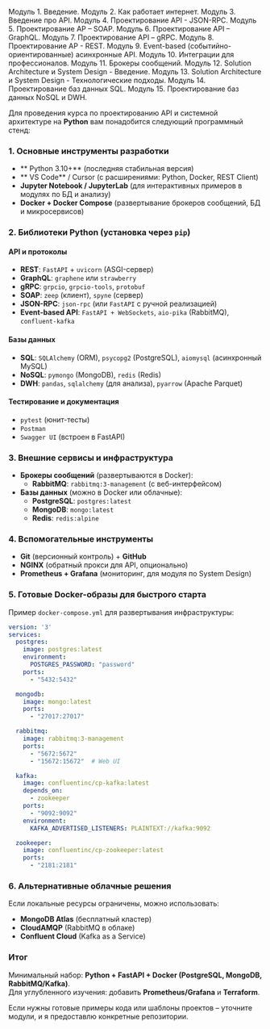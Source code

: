 Модуль 1. Введение.
Модуль 2. Как работает интернет.
Модуль 3. Введение про АРІ.
Модуль 4. Проектирование API - JSON-RPC.
Модуль 5. Проектирование AP – SOAP.
Модуль 6. Проектирование API – GraphQL.
Модуль 7. Проектирование API – gRPC.
Модуль 8. Проектирование AP - REST.
Модуль 9. Event-based (событийно-ориентированные) асинхронные АРІ.
Модуль 10. Интеграции для профессионалов.
Модуль 11. Брокеры сообщений.
Модуль 12. Solution Architecture и System Design - Введение.
Модуль 13. Solution Architecture и System Design - Технологические подходы.
Модуль 14. Проектирование баз данных SQL.
Модуль 15. Проектирование баз данных NoSQL и DWH.


Для проведения курса по проектированию API и системной архитектуре на **Python** вам понадобится следующий программный стенд:  



### **1. Основные инструменты разработки**  
- ** Python 3.10+** (последняя стабильная версия)  
- ** VS Code** / Cursor (с расширениями: Python, Docker, REST Client)  
- **Jupyter Notebook / JupyterLab** (для интерактивных примеров в модулях по БД и анализу)  
- **Docker + Docker Compose** (развертывание брокеров сообщений, БД и микросервисов)  

### **2. Библиотеки Python** (установка через `pip`)  
#### **API и протоколы**  
- **REST**: `FastAPI`  + `uvicorn` (ASGI-сервер)  
- **GraphQL**: `graphene` или `strawberry`  
- **gRPC**: `grpcio`, `grpcio-tools`, `protobuf`  
- **SOAP**: `zeep` (клиент), `spyne` (сервер)  
- **JSON-RPC**: `json-rpc` (или `FastAPI` с ручной реализацией)  
- **Event-based API**: `FastAPI + WebSockets`, `aio-pika` (RabbitMQ), `confluent-kafka`  

#### **Базы данных**  
- **SQL**: `SQLAlchemy` (ORM), `psycopg2` (PostgreSQL), `aiomysql` (асинхронный MySQL)  
- **NoSQL**: `pymongo` (MongoDB), `redis` (Redis)  
- **DWH**: `pandas`, `sqlalchemy` (для анализа), `pyarrow` (Apache Parquet)  

#### **Тестирование и документация**  
- `pytest` (юнит-тесты)  
- `Postman`  
- `Swagger UI` (встроен в FastAPI)  


### **3. Внешние сервисы и инфраструктура**  
- **Брокеры сообщений** (развертываются в Docker):    
  - **RabbitMQ**: `rabbitmq:3-management` (с веб-интерфейсом)  
- **Базы данных** (можно в Docker или облачные):  
  - **PostgreSQL**: `postgres:latest`  
  - **MongoDB**: `mongo:latest`  
  - **Redis**: `redis:alpine`  

### **4. Вспомогательные инструменты**  
- **Git** (версионный контроль) + **GitHub**  
- **NGINX** (обратный прокси для API, опционально)  
- **Prometheus + Grafana** (мониторинг, для модуля по System Design)  


### **5. Готовые Docker-образы для быстрого старта**  
Пример `docker-compose.yml` для развертывания инфраструктуры:  
```yaml
version: '3'
services:
  postgres:
    image: postgres:latest
    environment:
      POSTGRES_PASSWORD: "password"
    ports:
      - "5432:5432"

  mongodb:
    image: mongo:latest
    ports:
      - "27017:27017"

  rabbitmq:
    image: rabbitmq:3-management
    ports:
      - "5672:5672"
      - "15672:15672"  # Web UI

  kafka:
    image: confluentinc/cp-kafka:latest
    depends_on:
      - zookeeper
    ports:
      - "9092:9092"
    environment:
      KAFKA_ADVERTISED_LISTENERS: PLAINTEXT://kafka:9092

  zookeeper:
    image: confluentinc/cp-zookeeper:latest
    ports:
      - "2181:2181"
```

### **6. Альтернативные облачные решения**  
Если локальные ресурсы ограничены, можно использовать:  
- **MongoDB Atlas** (бесплатный кластер)  
- **CloudAMQP** (RabbitMQ в облаке)  
- **Confluent Cloud** (Kafka as a Service)  

### **Итог**  
Минимальный набор: **Python + FastAPI + Docker (PostgreSQL, MongoDB, RabbitMQ/Kafka)**.  
Для углубленного изучения: добавить **Prometheus/Grafana** и **Terraform**.  

Если нужны готовые примеры кода или шаблоны проектов – уточните модули, и я предоставлю конкретные репозитории.